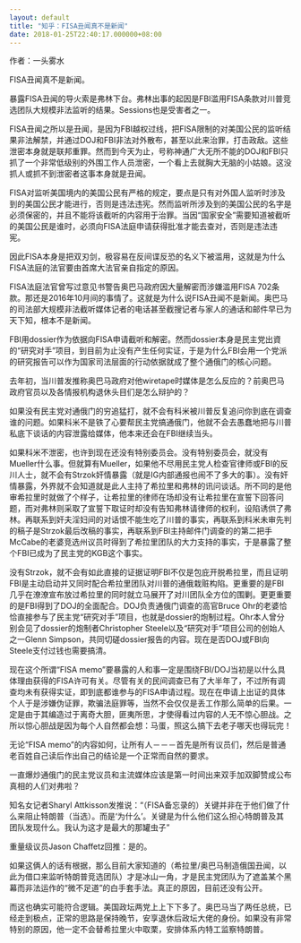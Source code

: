 ```yaml
---
layout: default
title: "知乎：FISA丑闻真不是新闻"
date: 2018-01-25T22:40:17.000000+08:00
---
```


作者：一头雾水

FISA丑闻真不是新闻。

暴露FISA丑闻的导火索是弗林下台。弗林出事的起因是FBI滥用FISA条款对川普竞选团队大规模非法监听的结果。Sessions也是受害者之一。

FISA丑闻之所以是丑闻，是因为FBI越权过线，把FISA限制的对美国公民的监听结果非法解禁，并通过DOJ和FBI非法对外散布，甚至以此来治罪，打击政敌。这些泄密本身就是联邦重罪。然而到今天为止，号称神通广大无所不能的DOJ和FBI只抓了一个非常低级别的外围工作人员泄密，一个看上去就胸大无脑的小姑娘。这没抓人或抓不到泄密者这事本身就是丑闻。

FISA对监听美国境内的美国公民有严格的规定，要点是只有对外国人监听时涉及到的美国公民才能进行，否则是违法违宪。然而监听所涉及到的美国公民的名字是必须保密的，并且不能将该截听的内容用于治罪。当因“国家安全”需要知道被截听的美国公民是谁时，必须向FISA法庭申请获得批准才能去查对，否则是违法违宪。

因此FISA本身是把双刃剑，极容易在反间谍反恐的名义下被滥用，这就是为什么FISA法庭的法官要由首席大法官亲自指定的原因。

FISA法庭法官曾写过意见书警告奥巴马政府因大量解密而涉嫌滥用FISA 702条款。那还是2016年10月间的事情了。这就是为什么说FISA丑闻不是新闻。奥巴马的司法部大规模非法截听媒体记者的电话甚至截搜记者与家人的通话和邮件早已为天下知，根本不是新闻。

FBI用dossier作为依据向FISA申请截听和解密。然而dossier本身是民主党出資的“研究对手”项目，到目前为止没有产生任何实证，于是为什么FBI会用一个党派的研究报告可以作为国家司法层面的行动依据就成了整个通俄门的核心问题。

去年初，当川普发推称奥巴马政府对他wiretape时媒体是怎么反应的？前奥巴马政府官员以及各情报机构退休头目们是怎么辩护的？

如果没有民主党对通俄门的穷追猛打，就不会有科米被川普反复追问你到底在调查谁的问题。如果科米不是铁了心要帮民主党搞通俄门，他就不会去愚蠢地把与川普私底下谈话的内容泄露给媒体，他本来还会在FBI继续当头。

如果科米不泄密，也许到现在还没有特别委员会。没有特别委员会，就没有Mueller什么事。但就算有Mueller，如果他不尽用民主党人检查官律师或FBI的反川人士，就不会有Strzok奸情暴露（就是IG内部通报也闹不了多大的事）。没有奸情暴露，外界就不会知道就是此人主持了希拉里和弗林的讯问谈话。所不同的是他审希拉里时就做了个样子，让希拉里的律师在场却没有让希拉里在宣誓下回答问题，而对弗林则采取了宣誓下取证时却没有告知弗林请律师的权利，设陷诱供了弗林。再联系到奸夫淫妇间的对话恨不能生吃了川普的事实，再联系到科米未审先判的稿子是Strzok最后改稿的事实，再联系到FBI主持邮件门调查的的第二把手McCabe的老婆竞选州议员时得到了希拉里团队的大力支持的事实，于是暴露了整个FBI已成为了民主党的KGB这个事实。

没有Strzok，就不会有如此直接的证据证明FBI不仅是包庇开脱希拉里，而且证明FBI是主动启动并又同时配合希拉里团队对川普的通俄栽赃构陷。更重要的是FBI几乎在潦潦宣布放过希拉里的同时就立马展开了对川团队全方位的围剿。更更重要的是FBI得到了DOJ的全面配合。DOJ负责通俄门调查的高官Bruce Ohr的老婆恰恰直接参与了民主党“研究对手”项目，也就是dossier的炮制过程。Ohr本人曾分别会见了dossier的炮制者Christopher Steele以及“研究对手”项目公司的创始人之一Glenn Simpson，共同切磋dossier报告的内容。现在是否DOJ或FBI向Steele支付过钱也需要搞清。

现在这个所谓“FISA memo”要暴露的人和事一定是围绕FBI/DOJ当初是以什么具体理由获得的FISA许可有关。尽管有关的民间调查已有了大半年了，不过所有调查均未有获得实证，即到底都谁参与的FISA申请过程。现在在申请上出证的具体个人于是涉嫌伪证罪，欺骗法庭罪等，当然不会仅仅是丢工作那么简单的后果。一定是由于其编造过于离奇大胆，匪夷所思，才使得看过内容的人无不惊心胆战。之所以惊心胆战是因为每个人自然都会想：马蛋，照这么搞下去老子哪天也得玩完！

无论“FISA memo”的内容如何，让所有人－－－首先是所有议员们，然后是普通老百姓自己读后作出自己的结论是一个正常而自然的要求。

一直爆炒通俄门的民主党议员和主流媒体应该是第一时间出来双手加双脚赞成公布真相的人们对弗啦？

知名女记者Sharyl Attkisson发推说：“（FISA备忘录的）关键并非在于他们做了什么来阻止特朗普（当选）。而是‘为什么’。关键是为什么他们这么担心特朗普及其团队发现什么。我认为这才是最大的那罐虫子”

重量级议员Jason Chaffetz回推：是的。

如果这俩人的话有根据，那么目前大家知道的（希拉里/奥巴马制造俄国丑闻，以此为借口来监听特朗普竞选团队）才是冰山一角，才是民主党团队为了遮盖某个黑幕而非法运作的“微不足道”的白手套手法。真正的原因，目前还没有公开。

而这也确实可能符合逻辑。美国政坛两党上上下下多了。奥巴马当了两任总统，已经走到极点，正常的思路是保持晚节，安享退休后政坛大佬的身份。如果没有非常特别的原因，他一定不会替希拉里火中取栗，安排体系内特工监察特朗普。

